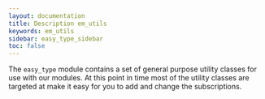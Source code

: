 ```yaml
---
layout: documentation
title: Description em_utils
keywords: em_utils
sidebar: easy_type_sidebar
toc: false
---
```


The `easy_type` module contains a set of general purpose utility classes for use with our modules. At this point in time most of the utility classes are targeted at make it easy for you to add and change the subscriptions.
